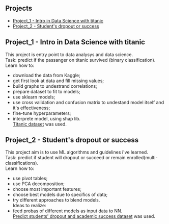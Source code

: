 ## Projects
* [Project_1 - Intro in Data Science with titanic](#project_1)
* [Project_2 - Student's dropout or success](#project_2)

## Project_1 - Intro in Data Science with titanic
This project is entry point to data analysys and data science.\
Task: predict if the passanger on titanic survived (binary classification).\
Learn how to:
- download the data from Kaggle;
- get first look at data and fill missing values;
- build graphs to undestrand correlations;
- prepare dataset to fit to models;
- use sklearn models;
- use cross validation and confusion matrix to undestand model itself and it's effectiveness;
- fine-tune hyperparameters;
- interprete model, using shap lib.\
[Titanic dataset](https://www.kaggle.com/competitions/titanic/data) was used.

## Project_2 - Student's dropout or success
This project aim is to use ML algorithms and guidelines i've learned.\
Task: predict if student will  dropout or succeed or remain enrolled(multi-classifications).\
Learn how to:
- use pivot tables;
- use PCA decomposition;
- choose most important features;
- choose best models due to specifics of data;
- try different approaches to blend models.\
Ideas to realize:
- feed probas of different models as input data to NN.\
[Predict students' dropout and academic success dataset](https://www.kaggle.com/datasets/thedevastator/higher-education-predictors-of-student-retention) was used.